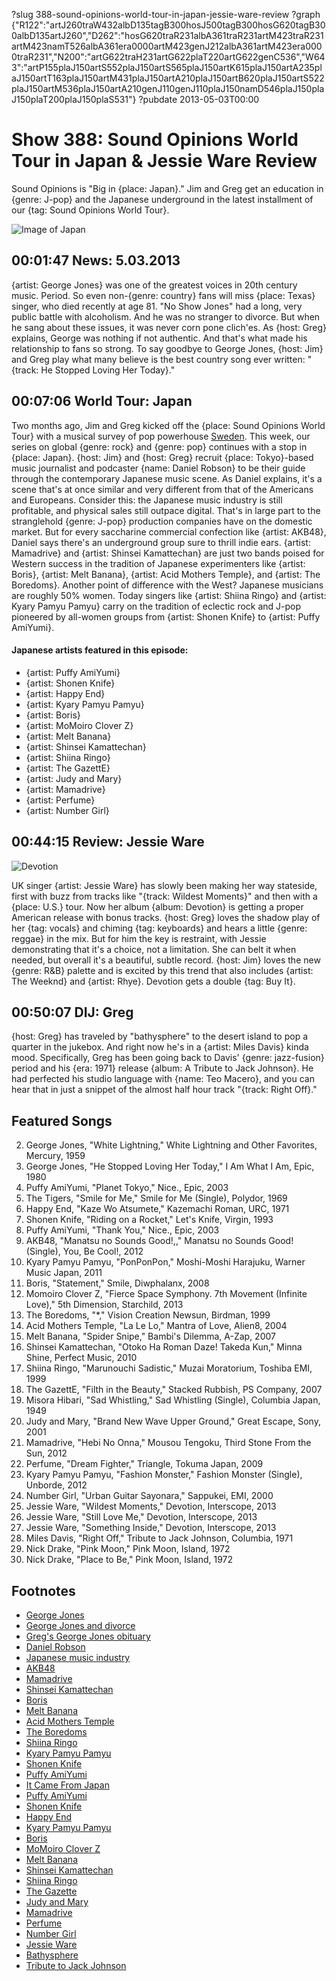 ?slug 388-sound-opinions-world-tour-in-japan-jessie-ware-review
?graph {"R122":"artJ260traW432albD135tagB300hosJ500tagB300hosG620tagB300albD135artJ260","D262":"hosG620traR231albA361traR231artM423traR231artM423namT526albA361era0000artM423genJ212albA361artM423era0000traR231","N200":"artG622traH231artG622plaT220artG622genC536","W643":"artP155plaJ150artS552plaJ150artS565plaJ150artK615plaJ150artA235plaJ150artT163plaJ150artM431plaJ150artA210plaJ150artB620plaJ150artS522plaJ150artM536plaJ150artA210genJ110genJ110plaJ150namD546plaJ150plaJ150plaT200plaJ150plaS531"}
?pubdate 2013-05-03T00:00

# Show 388: Sound Opinions World Tour in Japan & Jessie Ware Review
Sound Opinions is "Big in {place: Japan}." Jim and Greg get an education in {genre: J-pop} and the Japanese underground in the latest installment of our {tag: Sound Opinions World Tour}.

![Image of Japan](http://static.soundopinions.org/images/2013/japan.jpg)

## 00:01:47 News: 5.03.2013
{artist: George Jones} was one of the greatest voices in 20th century music. Period. So even non-{genre: country} fans will miss {place: Texas} singer, who died recently at age 81. "No Show Jones" had a long, very public battle with alcoholism. And he was no stranger to divorce. But when he sang about these issues, it was never corn pone clich'es. As {host: Greg} explains, George was nothing if not authentic. And that's what made his relationship to fans so strong. To say goodbye to George Jones, {host: Jim} and Greg play what many believe is the best country song ever written: "{track: He Stopped Loving Her Today}."

## 00:07:06 World Tour: Japan
Two months ago, Jim and Greg kicked off the {place: Sound Opinions World Tour} with a musical survey of pop powerhouse [Sweden](show/379). This week, our series on global {genre: rock} and {genre: pop} continues with a stop in {place: Japan}. {host: Jim} and {host: Greg} recruit {place: Tokyo}-based music journalist and podcaster {name: Daniel Robson} to be their guide through the contemporary Japanese music scene. As Daniel explains, it's a scene that's at once similar and very different from that of the Americans and Europeans. Consider this: the Japanese music industry is still profitable, and physical sales still outpace digital. That's in large part to the stranglehold {genre: J-pop} production companies have on the domestic market. But for every saccharine commercial confection like {artist: AKB48}, Daniel says there's an underground group sure to thrill indie ears. {artist: Mamadrive} and {artist: Shinsei Kamattechan} are just two bands poised for Western success in the tradition of Japanese experimenters like {artist: Boris}, {artist: Melt Banana}, {artist: Acid Mothers Temple}, and {artist: The Boredoms}. Another point of difference with the West? Japanese musicians are roughly 50% women. Today singers like {artist: Shiina Ringo} and {artist: Kyary Pamyu Pamyu} carry on the tradition of eclectic rock and J-pop pioneered by all-women groups from {artist: Shonen Knife} to {artist: Puffy AmiYumi}.

#### Japanese artists featured in this episode:
- {artist: Puffy AmiYumi}
- {artist: Shonen Knife}
- {artist: Happy End}
- {artist: Kyary Pamyu Pamyu}
- {artist: Boris}
- {artist: MoMoiro Clover Z}
- {artist: Melt Banana}
- {artist: Shinsei Kamattechan}
- {artist: Shiina Ringo}
- {artist: The GazettE}
- {artist: Judy and Mary}
- {artist: Mamadrive}
- {artist: Perfume}
- {artist: Number Girl}

## 00:44:15 Review: Jessie Ware
![Devotion](http://is1.mzstatic.com/image/thumb/Music/v4/74/97/f7/7497f79f-aab6-f840-33e5-43a55b0cf47e/source/600x600bb.jpg "471286553/631488597")

UK singer {artist: Jessie Ware} has slowly been making her way stateside, first with buzz from tracks like "{track: Wildest Moments}" and then with a {place: U.S.} tour. Now her album {album: Devotion} is getting a proper American release with bonus tracks. {host: Greg} loves the shadow play of her {tag: vocals} and chiming {tag: keyboards} and hears a little {genre: reggae} in the mix. But for him the key is restraint, with Jessie demonstrating that it's a choice, not a limitation. She can belt it when needed, but overall it's a beautiful, subtle record. {host: Jim} loves the new {genre: R&B} palette and is excited by this trend that also includes {artist: The Weeknd} and {artist: Rhye}. Devotion gets a double {tag: Buy It}.

##  00:50:07 DIJ: Greg
{host: Greg} has traveled by "bathysphere" to the desert island to pop a quarter in the jukebox. And right now he's in a {artist: Miles Davis} kinda mood. Specifically, Greg has been going back to Davis' {genre: jazz-fusion} period and his {era: 1971} release {album: A Tribute to Jack Johnson}. He had perfected his studio language with {name: Teo Macero}, and you can hear that in just a snippet of the almost half hour track "{track: Right Off}."


## Featured Songs
2. George Jones, "White Lightning," White Lightning and Other Favorites, Mercury, 1959
3. George Jones, "He Stopped Loving Her Today," I Am What I Am, Epic, 1980
4. Puffy AmiYumi, "Planet Tokyo," Nice., Epic, 2003
5. The Tigers, "Smile for Me," Smile for Me (Single), Polydor, 1969
6. Happy End, "Kaze Wo Atsumete," Kazemachi Roman, URC, 1971
7. Shonen Knife, "Riding on a Rocket," Let's Knife, Virgin, 1993
8. Puffy AmiYumi, "Thank You," Nice., Epic, 2003
9. AKB48, "Manatsu no Sounds Good!,," Manatsu no Sounds Good! (Single), You, Be Cool!, 2012
10. Kyary Pamyu Pamyu, "PonPonPon," Moshi-Moshi Harajuku, Warner Music Japan, 2011
11. Boris, "Statement," Smile, Diwphalanx, 2008
12. Momoiro Clover Z, "Fierce Space Symphony. 7th Movement (Infinite Love)," 5th Dimension, Starchild, 2013
13. The Boredoms, "*," Vision Creation Newsun, Birdman, 1999
14. Acid Mothers Temple, "La Le Lo," Mantra of Love, Alien8, 2004
15. Melt Banana, "Spider Snipe," Bambi's Dilemma, A-Zap, 2007
16. Shinsei Kamattechan, "Otoko Ha Roman Daze! Takeda Kun," Minna Shine, Perfect Music, 2010
17. Shiina Ringo, "Marunouchi Sadistic," Muzai Moratorium, Toshiba EMI, 1999
18. The GazettE, "Filth in the Beauty," Stacked Rubbish, PS Company, 2007
19. Misora Hibari, "Sad Whistling," Sad Whistling (Single), Columbia Japan, 1949
20. Judy and Mary, "Brand New Wave Upper Ground," Great Escape, Sony, 2001
21. Mamadrive, "Hebi No Onna," Mousou Tengoku, Third Stone From the Sun, 2012
22. Perfume, "Dream Fighter," Triangle, Tokuma Japan, 2009
23. Kyary Pamyu Pamyu, "Fashion Monster," Fashion Monster (Single), Unborde, 2012
24. Number Girl, "Urban Guitar Sayonara," Sappukei, EMI, 2000
25. Jessie Ware, "Wildest Moments," Devotion, Interscope, 2013
26. Jessie Ware, "Still Love Me," Devotion, Interscope, 2013
27. Jessie Ware, "Something Inside," Devotion, Interscope, 2013
28. Miles Davis, "Right Off," Tribute to Jack Johnson, Columbia, 1971
29. Nick Drake, "Pink Moon," Pink Moon, Island, 1972
30. Nick Drake, "Place to Be," Pink Moon, Island, 1972

## Footnotes
- [George Jones](http://www.georgejones.com/)
- [George Jones and divorce](http://www.youtube.com/watch?v=Q9KniULwvjE)
- [Greg's George Jones obituary](http://articles.chicagotribune.com/2013-04-26/entertainment/chi-george-jones-dies-20130426_1_george-jones-stopped-loving-country-music)
- [Daniel Robson](http://www.guardian.co.uk/music/2008/oct/21/turning-japanese)
- [Japanese music industry](http://en.wikipedia.org/wiki/Global_music_industry_market_share_data#IFPI_2010_data)
- [AKB48](http://translate.google.com/translate?hl=en&sl=ja&u=http://www.akb48.co.jp/&prev=/search%3Fq%3DAKB48)
- [Mamadrive](http://mamadrive.com/)
- [Shinsei Kamattechan](http://www.mtv81.com/artists/shinsei-kamattechan/)
- [Boris](http://www.inoxia-rec.com/boris/)
- [Melt Banana](http://www.geocities.jp/azaplink/mb/mxbx.html)
- [Acid Mothers Temple](http://acidmothers.com/)
- [The Boredoms](http://www.boredoms.jp/)
- [Shiina Ringo](http://www.generasia.com/wiki/Shiina_Ringo)
- [Kyary Pamyu Pamyu](http://www.japantimes.co.jp/life/2013/04/30/style/kyary-pamyu-pamyu-on-a-mission-to-spread-kawaii-culture/#.UYK3Tisjrbo)
- [Shonen Knife](http://www.shonenknife.net/index.html)
- [Puffy AmiYumi](http://www.puffyamiyumi.com/)
- [It Came From Japan](http://www.itcamefromjapan.co.uk/)
- [Puffy AmiYumi](http://www.youtube.com/watch?v=OB3bbdngYQM)
- [Shonen Knife](http://www.youtube.com/watch?v=astKY3mmDVI)
- [Happy End](http://www.youtube.com/watch?v=k2SPeEeCj3I)
- [Kyary Pamyu Pamyu](http://www.youtube.com/watch?v=yzC4hFK5P3g)
- [Boris](http://www.youtube.com/watch?v=t_GgowniQWk)
- [MoMoiro Clover Z](http://www.generasia.com/wiki/Momoiro_Clover_Z)
- [Melt Banana](http://www.youtube.com/watch?v=ZQ6Sk8Aj-SQ)
- [Shinsei Kamattechan](http://www.youtube.com/watch?v=YqE3oaJmVS0)
- [Shiina Ringo](http://www.youtube.com/watch?v=VXC_57jNobs)
- [The Gazette](http://www.pscompany.co.jp/gazette/)
- [Judy and Mary](http://www.jpopasia.com/group/judyandmary/)
- [Mamadrive](http://www.youtube.com/watch?v=FjY9lB1mMuA)
- [Perfume](http://www.jpopasia.com/group/perfume/)
- [Number Girl](http://www.allmusic.com/artist/number-girl-mn0000638194)
- [Jessie Ware](http://www.jessieware.com/)
- [Bathysphere](http://25.media.tumblr.com/tumblr_lrdodjbPAd1r34n6no1_1280.jpg)
- [Tribute to Jack Johnson](http://www.allmusic.com/album/a-tribute-to-jack-johnson-mw0000311307)
